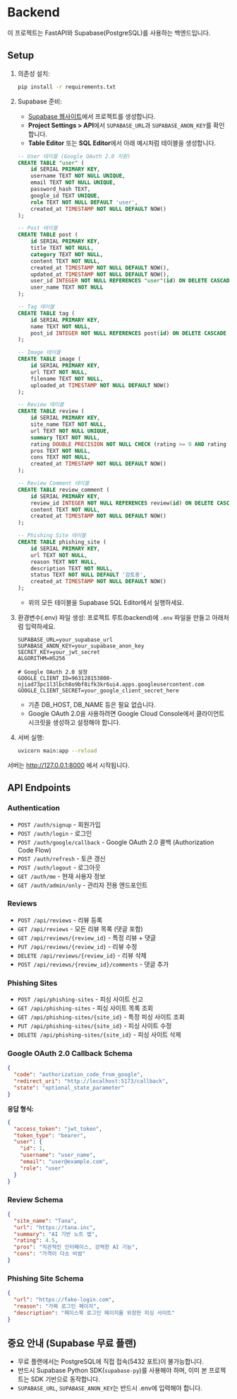 # Backend

이 프로젝트는 FastAPI와 Supabase(PostgreSQL)를 사용하는 백엔드입니다.

## Setup

1. 의존성 설치:
   ```bash
   pip install -r requirements.txt
   ```

2. Supabase 준비:
   - [Supabase 웹사이트](https://app.supabase.com/)에서 프로젝트를 생성합니다.
   - **Project Settings > API**에서 `SUPABASE_URL`과 `SUPABASE_ANON_KEY`를 확인합니다.
   - **Table Editor** 또는 **SQL Editor**에서 아래 예시처럼 테이블을 생성합니다.

   ```sql
   -- User 테이블 (Google OAuth 2.0 지원)
   CREATE TABLE "user" (
       id SERIAL PRIMARY KEY,
       username TEXT NOT NULL UNIQUE,
       email TEXT NOT NULL UNIQUE,
       password_hash TEXT,
       google_id TEXT UNIQUE,
       role TEXT NOT NULL DEFAULT 'user',
       created_at TIMESTAMP NOT NULL DEFAULT NOW()
   );

   -- Post 테이블
   CREATE TABLE post (
       id SERIAL PRIMARY KEY,
       title TEXT NOT NULL,
       category TEXT NOT NULL,
       content TEXT NOT NULL,
       created_at TIMESTAMP NOT NULL DEFAULT NOW(),
       updated_at TIMESTAMP NOT NULL DEFAULT NOW(),
       user_id INTEGER NOT NULL REFERENCES "user"(id) ON DELETE CASCADE,
       user_name TEXT NOT NULL
   );

   -- Tag 테이블
   CREATE TABLE tag (
       id SERIAL PRIMARY KEY,
       name TEXT NOT NULL,
       post_id INTEGER NOT NULL REFERENCES post(id) ON DELETE CASCADE
   );

   -- Image 테이블
   CREATE TABLE image (
       id SERIAL PRIMARY KEY,
       url TEXT NOT NULL,
       filename TEXT NOT NULL,
       uploaded_at TIMESTAMP NOT NULL DEFAULT NOW()
   );

   -- Review 테이블
   CREATE TABLE review (
       id SERIAL PRIMARY KEY,
       site_name TEXT NOT NULL,
       url TEXT NOT NULL UNIQUE,
       summary TEXT NOT NULL,
       rating DOUBLE PRECISION NOT NULL CHECK (rating >= 0 AND rating <= 5),
       pros TEXT NOT NULL,
       cons TEXT NOT NULL,
       created_at TIMESTAMP NOT NULL DEFAULT NOW()
   );

   -- Review Comment 테이블
   CREATE TABLE review_comment (
       id SERIAL PRIMARY KEY,
       review_id INTEGER NOT NULL REFERENCES review(id) ON DELETE CASCADE,
       content TEXT NOT NULL,
       created_at TIMESTAMP NOT NULL DEFAULT NOW()
   );

   -- Phishing Site 테이블
   CREATE TABLE phishing_site (
       id SERIAL PRIMARY KEY,
       url TEXT NOT NULL,
       reason TEXT NOT NULL,
       description TEXT NOT NULL,
       status TEXT NOT NULL DEFAULT '검토중',
       created_at TIMESTAMP NOT NULL DEFAULT NOW()
   );
   ```
   - 위의 모든 테이블을 Supabase SQL Editor에서 실행하세요.

3. 환경변수(.env) 파일 생성:
   프로젝트 루트(backend)에 `.env` 파일을 만들고 아래처럼 입력하세요.
   ```env
   SUPABASE_URL=your_supabase_url
   SUPABASE_ANON_KEY=your_supabase_anon_key
   SECRET_KEY=your_jwt_secret
   ALGORITHM=HS256
   
   # Google OAuth 2.0 설정
   GOOGLE_CLIENT_ID=963128153800-njiad73pc1l3lbch8o9bf8ifk3kr6ui4.apps.googleusercontent.com
   GOOGLE_CLIENT_SECRET=your_google_client_secret_here
   ```
   - 기존 DB_HOST, DB_NAME 등은 필요 없습니다.
   - Google OAuth 2.0을 사용하려면 Google Cloud Console에서 클라이언트 시크릿을 생성하고 설정해야 합니다.

4. 서버 실행:
   ```bash
   uvicorn main:app --reload
   ```

서버는 http://127.0.0.1:8000 에서 시작됩니다.

## API Endpoints

### Authentication
- `POST /auth/signup` - 회원가입
- `POST /auth/login` - 로그인
- `POST /auth/google/callback` - Google OAuth 2.0 콜백 (Authorization Code Flow)
- `POST /auth/refresh` - 토큰 갱신
- `POST /auth/logout` - 로그아웃
- `GET /auth/me` - 현재 사용자 정보
- `GET /auth/admin/only` - 관리자 전용 엔드포인트

### Reviews
- `POST /api/reviews` - 리뷰 등록
- `GET /api/reviews` - 모든 리뷰 목록 (댓글 포함)
- `GET /api/reviews/{review_id}` - 특정 리뷰 + 댓글
- `PUT /api/reviews/{review_id}` - 리뷰 수정
- `DELETE /api/reviews/{review_id}` - 리뷰 삭제
- `POST /api/reviews/{review_id}/comments` - 댓글 추가

### Phishing Sites
- `POST /api/phishing-sites` - 피싱 사이트 신고
- `GET /api/phishing-sites` - 피싱 사이트 목록 조회
- `GET /api/phishing-sites/{site_id}` - 특정 피싱 사이트 조회
- `PUT /api/phishing-sites/{site_id}` - 피싱 사이트 수정
- `DELETE /api/phishing-sites/{site_id}` - 피싱 사이트 삭제

### Google OAuth 2.0 Callback Schema
```json
{
  "code": "authorization_code_from_google",
  "redirect_uri": "http://localhost:5173/callback",
  "state": "optional_state_parameter"
}
```

**응답 형식:**
```json
{
  "access_token": "jwt_token",
  "token_type": "bearer",
  "user": {
    "id": 1,
    "username": "user_name",
    "email": "user@example.com",
    "role": "user"
  }
}
```

### Review Schema
```json
{
  "site_name": "Tana",
  "url": "https://tana.inc",
  "summary": "AI 기반 노트 앱",
  "rating": 4.5,
  "pros": "직관적인 인터페이스, 강력한 AI 기능",
  "cons": "가격이 다소 비쌈"
}
```

### Phishing Site Schema
```json
{
  "url": "https://fake-login.com",
  "reason": "가짜 로그인 페이지",
  "description": "페이스북 로그인 페이지를 위장한 피싱 사이트"
}
```

## 중요 안내 (Supabase 무료 플랜)
- 무료 플랜에서는 PostgreSQL에 직접 접속(5432 포트)이 불가능합니다.
- 반드시 Supabase Python SDK(`supabase-py`)를 사용해야 하며, 이미 본 프로젝트는 SDK 기반으로 동작합니다.
- `SUPABASE_URL`, `SUPABASE_ANON_KEY`는 반드시 .env에 입력해야 합니다.